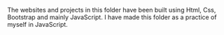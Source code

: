The websites and projects in this folder have been built using Html, Css, Bootstrap and mainly JavaScript.
I have made this folder as a practice of myself in JavaScript.
